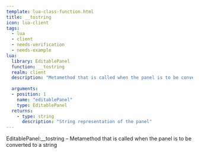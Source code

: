 ```yaml
---
template: lua-class-function.html
title: __tostring
icon: lua-client
tags:
  - lua
  - client
  - needs-verification
  - needs-example
lua:
  library: EditablePanel
  function: __tostring
  realm: client
  description: "Metamethod that is called when the panel is to be converted to a string"
  
  arguments:
  - position: 1
    name: "editablePanel"
    type: EditablePanel
  returns:
    - type: string
      description: "String representation of the panel"
---
```


<div class="lua__search__keywords">
EditablePanel:__tostring &#x2013; Metamethod that is called when the panel is to be converted to a string
</div>
